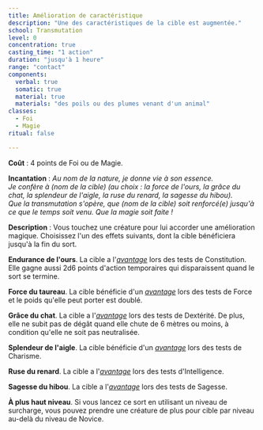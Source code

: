 ```yaml
---
title: Amélioration de caractéristique
description: "Une des caractéristiques de la cible est augmentée."
school: Transmutation
level: 0
concentration: true
casting_time: "1 action"
duration: "jusqu'à 1 heure"
range: "contact"
components:
  verbal: true
  somatic: true
  material: true
  materials: "des poils ou des plumes venant d'un animal"
classes:
  - Foi
  - Magie
ritual: false

---
```

**Coût** : 4 points de Foi ou de Magie.  

**Incantation** : *Au nom de la nature, je donne vie à son essence.*    
*Je confère à (nom de la cible) (au choix : la force de l'ours, la grâce du chat, la splendeur de l'aigle, la ruse du renard, la sagesse du hibou).*    
*Que la transmutation s'opère, que (nom de la cible) soit renforcé(e) jusqu'à ce que le temps soit venu. Que la magie soit faite !*   

**Description** : Vous touchez une créature pour lui accorder une amélioration magique. Choisissez l'un des effets suivants, dont la cible bénéficiera jusqu'à la fin du sort.

**Endurance de l'ours**. La cible a l'[_avantage_](/utiliser-les-caracteristiques/#avantage-et-desavantage) lors des tests de Constitution. Elle gagne aussi 2d6 points d'action temporaires qui disparaissent quand le sort se termine.

**Force du taureau**. La cible bénéficie d'un [_avantage_](/utiliser-les-caracteristiques/#avantage-et-desavantage) lors des tests de Force et le poids qu'elle peut porter est doublé.

**Grâce du chat**. La cible a l'[_avantage_](/utiliser-les-caracteristiques/#avantage-et-desavantage) lors des tests de Dextérité. De plus, elle ne subit pas de dégât quand elle chute de 6 mètres ou moins, à condition qu'elle ne soit pas neutralisée.

**Splendeur de l'aigle**. La cible bénéficie d'un [_avantage_](/utiliser-les-caracteristiques/#avantage-et-desavantage) lors des tests de Charisme.

**Ruse du renard**. La cible a l'[_avantage_](/utiliser-les-caracteristiques/#avantage-et-desavantage) lors des tests d'Intelligence.

**Sagesse du hibou**. La cible a l'[_avantage_](/utiliser-les-caracteristiques/#avantage-et-desavantage) lors des tests de Sagesse.

**À plus haut niveau**. Si vous lancez ce sort en utilisant un niveau de surcharge, vous pouvez prendre une créature de plus pour cible par niveau au-delà du niveau de Novice.
